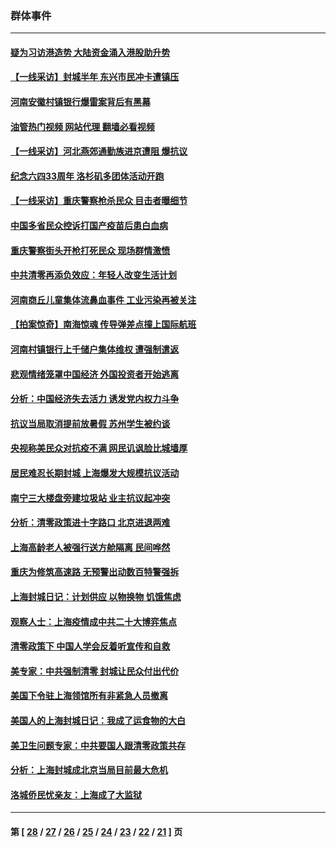 ### 群体事件
---
#### [疑为习访港造势 大陆资金涌入港股助升势](../../pages/ncid279/n13756127.md?06111645) 
#### [【一线采访】封城半年 东兴市民冲卡遭镇压](../../pages/ncid279/n13754277.md?06111645) 
#### [河南安徽村镇银行爆雷案背后有黑幕](../../pages/ncid279/n13754230.md?06111645) 
#### [油管热门视频 网站代理 翻墙必看视频](http://209.222.30.114:81/youtube.html?06111645)
#### [【一线采访】河北燕郊通勤族进京遭阻 爆抗议](../../pages/ncid279/n13749999.md?06111645) 
#### [纪念六四33周年 洛杉矶多团体活动开跑](../../pages/ncid279/n13749760.md?06111645) 
#### [【一线采访】重庆警察枪杀民众 目击者曝细节](../../pages/ncid279/n13749360.md?06111645) 
#### [中国多省民众控诉打国产疫苗后患白血病](../../pages/ncid279/n13748740.md?06111645) 
#### [重庆警察街头开枪打死民众 现场群情激愤](../../pages/ncid279/n13749070.md?06111645) 
#### [中共清零再添负效应：年轻人改变生活计划](../../pages/ncid279/n13748102.md?06111645) 
#### [河南商丘儿童集体流鼻血事件 工业污染再被关注](../../pages/ncid279/n13747065.md?06111645) 
#### [【拍案惊奇】南海惊魂 传导弹差点撞上国际航班](../../pages/ncid279/n13746784.md?06111645) 
#### [河南村镇银行上千储户集体维权 遭强制遣返](../../pages/ncid279/n13743906.md?06111645) 
#### [悲观情绪笼罩中国经济 外国投资者开始逃离](../../pages/ncid279/n13743825.md?06111645) 
#### [分析：中国经济失去活力 诱发党内权力斗争](../../pages/ncid279/n13740219.md?06111645) 
#### [抗议当局取消提前放暑假 苏州学生被约谈](../../pages/ncid279/n13738981.md?06111645) 
#### [央视称美民众对抗疫不满 网民讥讽脸比城墙厚](../../pages/ncid279/n13738685.md?06111645) 
#### [居民难忍长期封城 上海爆发大规模抗议活动](../../pages/ncid279/n13724894.md?06111645) 
#### [南宁三大楼盘旁建垃圾站 业主抗议起冲突](../../pages/ncid279/n13723244.md?06111645) 
#### [分析：清零政策进十字路口 北京进退两难](../../pages/ncid279/n13722760.md?06111645) 
#### [上海高龄老人被强行送方舱隔离 民间哗然](../../pages/ncid279/n13717318.md?06111645) 
#### [重庆为修筑高速路 无预警出动数百特警强拆](../../pages/ncid279/n13716893.md?06111645) 
#### [上海封城日记：计划供应 以物换物 饥饿焦虑](../../pages/ncid279/n13715646.md?06111645) 
#### [观察人士：上海疫情成中共二十大博弈焦点](../../pages/ncid279/n13713349.md?06111645) 
#### [清零政策下 中国人学会反着听宣传和自救](../../pages/ncid279/n13711002.md?06111645) 
#### [美专家：中共强制清零 封城让民众付出代价](../../pages/ncid279/n13709482.md?06111645) 
#### [美国下令驻上海领馆所有非紧急人员撤离](../../pages/ncid279/n13709373.md?06111645) 
#### [美国人的上海封城日记：我成了运食物的大白](../../pages/ncid279/n13707573.md?06111645) 
#### [美卫生问题专家：中共要国人跟清零政策共存](../../pages/ncid279/n13705925.md?06111645) 
#### [分析：上海封城成北京当局目前最大危机](../../pages/ncid279/n13702771.md?06111645) 
#### [洛城侨民忧亲友：上海成了大监狱](../../pages/ncid279/n13693937.md?06111645) 

---
#### 第 [ [28](./28.md?06111645) / [27](./27.md?06111645) / [26](./26.md?06111645) / [25](./25.md?06111645) / [24](./24.md?06111645) / [23](./23.md?06111645) / [22](./22.md?06111645) / [21](./21.md?06111645) ] 页
